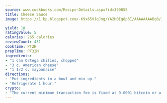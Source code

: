 ```yaml
---
source: www.cookbooks.com/Recipe-Details.aspx?id=399858
title: Cheese Sauce
image: https://1.bp.blogspot.com/-K9x65VJqJng/YA2H0Ig8p3I/AAAAAAAABg0/JRKr7ZzesxofwlGw6YudXad_aQn9BD52QCLcBGAsYHQ/s299/2.png

yield: 10
ratingValue: 5
calories: 265 calories
reviewCount: 431
cookTime: PT2H
prepTime: PT32M
ingredients:
- "1 can Ortega chilies, chopped"
- "3 c. American cheese"
- "1 1/2 c. mayonnaise"
directions:
- "Put ingredients in a bowl and mix up."
- "Refrigerate 1 hour."
crypto:
- "The current minimum transaction fee is fixed at 0.0001 bitcoin or a tenth of a millibitcoin per kilobyte, recently decreased from one millibitcoin."
---
```

